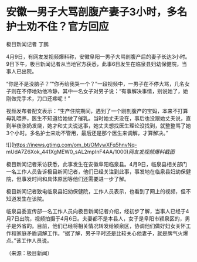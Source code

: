 # 安徽一男子大骂剖腹产妻子3小时，多名护士劝不住？官方回应

极目新闻记者 丁鹏

4月9日，有网友发视频爆料称，安徽阜阳一男子大骂剖腹产后的妻子长达3小时。9日下午，极目新闻记者从当地官方获悉，此事6日发生在临泉县妇幼保健院，当事人已出院。

“你是不是没脑子？”“你再给我哭一个？”一段视频中，一男子在不停大骂，几名女子则在不停地劝他冷静，其中一名女子对男子说：“有事解决事情，别说她了，她刚做完手术，刀口还疼呢！”

视频发布者配文表示：“生产住院期间，遇到了一个刚剖腹产的宝妈，本来不打算母乳喂养，医生不知道给她做了催乳。当时她丈夫没在，事后也没跟她丈夫说，直到半夜涨奶发烧，她才和丈夫说这事，她丈夫想找医生理论没找到，就整整骂了她3个小时。多名护士来劝不管用，最后还是那个医生来调解，才算解决。”

![](https://inews.gtimg.com/om_bt/OMywXFq5hnvNq-
mUdA7Z6Xok_441XgMEW0_sAL2mpInF4AA/1000)_网友发视频爆料截图_

极目新闻记者采访获悉，此事发生在安徽阜阳临泉县。4月9日，临泉县相关部门一名工作人员告诉极目新闻记者，他们已经关注到此事，事发地在临泉县妇幼保健院，但事发时间和具体原因等他们还需要进一步了解。

极目新闻记者致电临泉县妇幼保健院，工作人员表示，也看到了网上的视频，但不知道发生在该院。

临泉县委宣传部一名工作人员向极目新闻记者介绍，经初步了解，当事人已经于4月7日出院，视频拍摄于4月6日。夫妻都不是本县人，女子是阜阳市颍泉区的，男子是外省的。目前，他们已经将相关情况转发给颍泉区，协调他们做好妇女关怀工作和家庭矛盾调解工作。“据了解，男子平时还是比较关心他妻子，就是脾气火爆点。”该工作人员说。

（来源：极目新闻）

